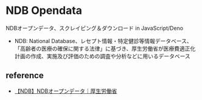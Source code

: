 # NDB Opendata

NDBオープンデータ、スクレイピング＆ダウンロード in JavaScript/Deno

- NDB: National Database、レセプト情報・特定健診等情報データベース、「高齢者の医療の確保に関する法律」に基づき、厚生労働省が医療費適正化計画の作成、実施及び評価のための調査や分析などに用いるデータベース

## reference

- [【NDB】NDBオープンデータ｜厚生労働省](https://www.mhlw.go.jp/stf/seisakunitsuite/bunya/0000177182.html)
